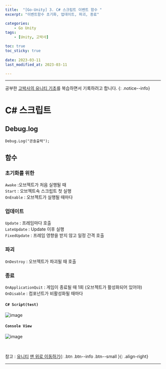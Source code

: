 ```yaml
---
title:  "[Go-Unity] 3. C# 스크립트 이벤트 함수 "
excerpt: "이벤트함수 초기화, 업데이트, 파괴, 종료"

categories:
    - Go Unity
tags:
    - [Unity, 고박사]

toc: true
toc_sticky: true
 
date: 2023-03-11
last_modified_at: 2023-03-11

---
```

- - -

공부한 [고박사의 유니티 기초](https://www.inflearn.com/course/%EA%B3%A0%EB%B0%95%EC%82%AC-%EC%9C%A0%EB%8B%88%ED%8B%B0-%EA%B8%B0%EC%B4%88/dashboard)를 복습하면서 기록하려고 합니다. 
{: .notice--info}

# C# 스크립트

##  Debug.log
```
Debug.Log("콘솔출력");
```

## 함수
### 초기화를 위한 
`Awake` :오브젝트가 처음 실행될 때  
`Start` : 오브젝트속 스크립트 첫 실행  
`OnEnable` : 오브젝트가 실행될 때마다   

### 업데이트 
`Update` : 프레임마다 호출  
`LateUpdate` : Update 이후 실행  
`FixedUpdate` : 프레임 영향을 받지 않고 일정 간격 호출  

### 파괴
`OnDestroy` : 오브젝트가 파괴될 때 호출  

### 종료
`OnApplicationQuit` : 게임이 종료될 때 1회 (오브젝트가 활성화되어 있어야)  
`OnDisable` : 컴포넌트가 비활성화될 때마다  

####    `C# Script(test)`  
![image](https://user-images.githubusercontent.com/96651722/224494393-452026b6-6332-479d-b62e-c3a295a884ae.png)  
####    `Console View`  
![image](https://user-images.githubusercontent.com/96651722/224494144-e51b837d-ef9a-4092-a55a-4888f15c62e6.png)

<br>

참고 : [유니티](https://docs.unity3d.com/kr/)
[맨 위로 이동하기](#){: .btn .btn--info .btn--small }{: .align-right}
<br>
- - -
